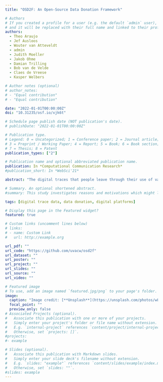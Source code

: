 ```yaml
---
title: "OSD2F: An Open-Source Data Donation Framework"

# Authors
# If you created a profile for a user (e.g. the default `admin` user), write the username (folder name) here
# and it will be replaced with their full name and linked to their profile.
authors:
  - Theo Araujo
  - Jef Ausloos
  - Wouter van Atteveldt
  - admin
  - Judith Moeller
  - Jakob Ohme
  - Damian Trilling
  - Bob van de Velde
  - Claes de Vreese
  - Kasper Welbers

# Author notes (optional)
# author_notes:
# - "Equal contribution"
# - "Equal contribution"

date: "2022-01-01T00:00:00Z"
doi: "10.31235/osf.io/xjk6t"

# Schedule page publish date (NOT publication's date).
# publishDate: "2022-01-01T00:00:00Z"

# Publication type.
# Legend: 0 = Uncategorized; 1 = Conference paper; 2 = Journal article;
# 3 = Preprint / Working Paper; 4 = Report; 5 = Book; 6 = Book section;
# 7 = Thesis; 8 = Patent
publication_types: ["2"]

# Publication name and optional abbreviated publication name.
publication: In *Computational Communication Research*
#publication_short: In *WebSci'21*

abstract: "The digital traces that people leave through their use of various online platforms provide tremendous opportunities for studying human behavior. However, the collection of these data is hampered by legal, ethical and technical challenges. We present a framework and tool for collecting these data through a data donation platform where consenting participants can securely submit their digital traces. This approach leverages recent developments in data rights that have given people more control over their own data, such as legislation that now mandates companies to make digital trace data available on request in a machine-readable format. By transparently requesting access to specific parts of this data for clearly communicated academic purposes, the data ownership and privacy of participants is respected and researchers are less dependent on commercial organizations that store this data in proprietary archives. In this paper we outline the general design principles, the current state of the tool, and future development goals."

# Summary. An optional shortened abstract.
#summary: This study investigates reasons and motivations which might lead people to prefer algorithmic gatekeepers over human ones.

tags: [digital trace data, data donation, digital platforms]

# Display this page in the Featured widget?
featured: true

# Custom links (uncomment lines below)
# links:
# - name: Custom Link
#   url: http://example.org

url_pdf: ""
url_code: "https://github.com/uvacw/osd2f"
url_dataset: ""
url_poster: ""
url_project: ""
url_slides: ""
url_source: ""
url_video: ""

# Featured image
# To use, add an image named `featured.jpg/png` to your page's folder.
image:
  caption: "Image credit: [**Unsplash**](https://unsplash.com/photos/wLBVAF-kMR0)"
  focal_point: ""
  preview_only: false
# Associated Projects (optional).
#   Associate this publication with one or more of your projects.
#   Simply enter your project's folder or file name without extension.
#   E.g. `internal-project` references `content/project/internal-project/index.md`.
#   Otherwise, set `projects: []`.
#projects:
#- example

# Slides (optional).
#   Associate this publication with Markdown slides.
#   Simply enter your slide deck's filename without extension.
#   E.g. `slides: "example"` references `content/slides/example/index.md`.
#   Otherwise, set `slides: ""`.
#slides: example
---
```

